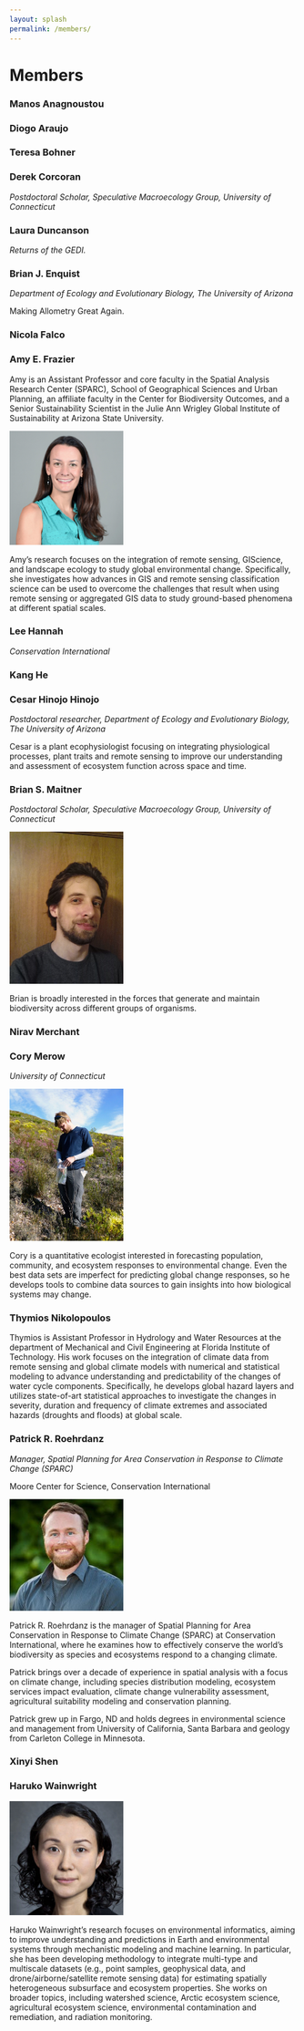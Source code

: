```yaml
---
layout: splash
permalink: /members/
---
```


# Members

### Manos Anagnoustou

### Diogo Araujo

### Teresa Bohner

### Derek Corcoran
*Postdoctoral Scholar, Speculative Macroecology Group, University of Connecticut*


### Laura Duncanson
*Returns of the GEDI.*

### Brian J. Enquist
*Department of Ecology and Evolutionary Biology, The University of Arizona*

Making Allometry Great Again.

### Nicola Falco

### Amy E. Frazier

Amy is an Assistant Professor and core faculty in the Spatial Analysis Research Center (SPARC), School of Geographical Sciences and Urban Planning, an affiliate faculty in the Center for Biodiversity Outcomes, and a Senior Sustainability Scientist in the Julie Ann Wrigley Global Institute of Sustainability at Arizona State University. 

<img src="https://github.com/Biodiversity-Forecasting-Institute/biofi.github.io/blob/master/assets/images/Frazier.png?raw=true" alt="Amy" width=200 />

Amy’s research focuses on the integration of remote sensing, GIScience, and landscape ecology to study global environmental change. Specifically, she investigates how advances in GIS and remote sensing classification science can be used to overcome the challenges that result when using remote sensing or aggregated GIS data to study ground-based phenomena at different spatial scales. 

### Lee Hannah
*Conservation International*


### Kang He


### Cesar Hinojo Hinojo
*Postdoctoral researcher, Department of Ecology and Evolutionary Biology, The University of Arizona*

Cesar is a plant ecophysiologist focusing on integrating physiological processes, plant traits and remote sensing to improve our understanding and assessment of ecosystem function across space and time. 


### Brian S. Maitner
*Postdoctoral Scholar, Speculative Macroecology Group, University of Connecticut*

<img src="https://github.com/Biodiversity-Forecasting-Institute/biofi.github.io/blob/master/assets/images/Maitner_1.jpg?raw=true" alt="Brian" width=200 />

Brian is broadly interested in the forces that generate and maintain biodiversity across different groups of organisms.

### Nirav Merchant


### Cory Merow
*University of Connecticut*

<img src="https://github.com/Biodiversity-Forecasting-Institute/biofi.github.io/blob/master/assets/images/Merow.jpg?raw=true" alt="Cory" width=200 />

Cory is a quantitative ecologist interested in forecasting population, community, and ecosystem responses to environmental change. Even the best data sets are imperfect for predicting global change responses, so he develops tools to combine data sources to gain insights into how biological systems may change.

### Thymios Nikolopoulos
Thymios is Assistant Professor in Hydrology and Water Resources at the department of Mechanical and Civil Engineering at Florida Institute of Technology. His work focuses on the integration of climate data from remote sensing and global climate models with numerical and statistical modeling to advance understanding and predictability of the changes of water cycle components. Specifically, he develops global hazard layers and utilizes state-of-art statistical approaches to investigate the changes in severity, duration and frequency of climate extremes and associated hazards (droughts and floods) at global scale.


### Patrick R. Roehrdanz
*Manager, Spatial Planning for Area Conservation in Response to Climate Change (SPARC)*

Moore Center for Science, Conservation International

<img src="https://github.com/Biodiversity-Forecasting-Institute/biofi.github.io/blob/master/assets/images/Roehrdanz.jpg?raw=true" alt="Patrick" width=200 />

Patrick R. Roehrdanz is the manager of Spatial Planning for Area Conservation in Response to Climate Change (SPARC) at Conservation International, where he examines how to effectively conserve the world’s biodiversity as species and ecosystems respond to a changing climate.  

Patrick brings over a decade of experience in spatial analysis with a focus on climate change, including species distribution modeling, ecosystem services impact evaluation, climate change vulnerability assessment, agricultural suitability modeling and conservation planning.   

Patrick grew up in Fargo, ND and holds degrees in environmental science and management from University of California, Santa Barbara and geology from Carleton College in Minnesota. 

### Xinyi Shen


### Haruko Wainwright

<img src="https://github.com/Biodiversity-Forecasting-Institute/biofi.github.io/blob/master/assets/images/Wainwright.png?raw=true" alt="Haruko" width=200 />

Haruko Wainwright’s research focuses on environmental informatics, aiming to improve understanding and predictions in Earth and environmental systems through mechanistic modeling and machine learning. In particular, she has been developing methodology to integrate multi-type and multiscale datasets (e.g., point samples, geophysical data, and drone/airborne/satellite remote sensing data) for estimating spatially heterogeneous subsurface and ecosystem properties. She works on broader topics, including watershed science, Arctic ecosystem science, agricultural ecosystem science, environmental contamination and remediation, and radiation monitoring.






